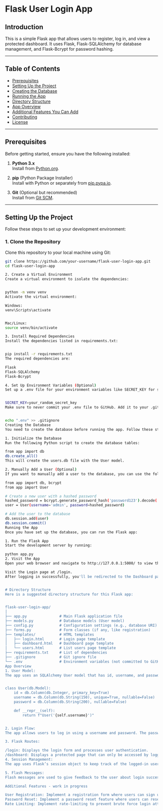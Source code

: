 # Flask User Login App

## **Introduction**

This is a simple Flask app that allows users to register, log in, and view a protected dashboard. It uses Flask, Flask-SQLAlchemy for database management, and Flask-Bcrypt for password hashing.

---

## **Table of Contents**

- [Prerequisites](#prerequisites)
- [Setting Up the Project](#setting-up-the-project)
- [Creating the Database](#creating-the-database)
- [Running the App](#running-the-app)
- [Directory Structure](#directory-structure)
- [App Overview](#app-overview)
- [Additional Features You Can Add](#additional-features-you-can-add)
- [Contributing](#contributing)
- [License](#license)

---

## **Prerequisites**

Before getting started, ensure you have the following installed:

1. **Python 3.x**  
   Install from [Python.org](https://www.python.org/).

2. **pip** (Python Package Installer)  
   Install with Python or separately from [pip.pypa.io](https://pip.pypa.io/en/stable/).

3. **Git** (Optional but recommended)  
   Install from [Git SCM](https://git-scm.com/).

---

## **Setting Up the Project**

Follow these steps to set up your development environment:

### 1. **Clone the Repository**

Clone this repository to your local machine using Git:

```bash
git clone https://github.com/your-username/flask-user-login-app.git
cd flask-user-login-app

2. Create a Virtual Environment
Create a virtual environment to isolate the dependencies:


python -m venv venv
Activate the virtual environment:

Windows:
venv\Scripts\activate


Mac/Linux:
source venv/bin/activate

3. Install Required Dependencies
Install the dependencies listed in requirements.txt:


pip install -r requirements.txt
The required dependencies are:

Flask
Flask-SQLAlchemy
Flask-Bcrypt

4. Set Up Environment Variables (Optional)
Set up a .env file for your environment variables like SECRET_KEY for session handling. Here is an example of a env file:


SECRET_KEY=your_random_secret_key
Make sure to never commit your .env file to GitHub. Add it to your .gitignore:


echo ".env" >> .gitignore
Creating the Database
You need to create the database before running the app. Follow these steps:

1. Initialize the Database
Run the following Python script to create the database tables:

from app import db
db.create_all()
This will create the users.db file with the User model.

2. Manually Add a User (Optional)
If you want to manually add a user to the database, you can use the following code in the Python shell:

from app import db, bcrypt
from app import User

# Create a new user with a hashed password
hashed_password = bcrypt.generate_password_hash('password123').decode('utf-8')
user = User(username='admin', password=hashed_password)

# Add the user to the database
db.session.add(user)
db.session.commit()
Running the App
Once you have set up the database, you can run the Flask app:

1. Run the Flask App
Start the development server by running:

python app.py
2. Visit the App
Open your web browser and navigate to http://127.0.0.1:5000/ to view the app.

Visit the Login page at /login.
After logging in successfully, you'll be redirected to the Dashboard page.


# Directory Structure
Here is a suggested directory structure for this Flask app:


flask-user-login-app/
│
├── app.py               # Main Flask application file
├── models.py            # Database models (User model)
├── config.py            # Configuration settings (e.g., database URI)
├── forms.py             # Form classes (if any, like registration)
├── templates/           # HTML templates
│   ├── login.html       # Login page template
│   ├── dashboard.html   # Dashboard page template
│   └── users.html       # List users page template
├── requirements.txt     # List of dependencies
├── .gitignore           # Git ignore file
└── .env                 # Environment variables (not committed to GitHub)
App Overview
1. User Model:
The app uses an SQLAlchemy User model that has id, username, and password (hashed) fields.


class User(db.Model):
    id = db.Column(db.Integer, primary_key=True)
    username = db.Column(db.String(150), unique=True, nullable=False)
    password = db.Column(db.String(200), nullable=False)

    def __repr__(self):
        return f"User('{self.username}')"


2. Login Flow:
The app allows users to log in using a username and password. The password is securely hashed using Flask-Bcrypt and compared with the stored hash in the database.

3. Flask Routes:

/login: Displays the login form and processes user authentication.
/dashboard: Displays a protected page that can only be accessed by logged-in users.
4. Session Management:
The app uses Flask’s session object to keep track of the logged-in user.

5. Flash Messages:
Flash messages are used to give feedback to the user about login success or failure.

Additional Features - work in progress

User Registration: Implement a registration form where users can sign up by providing their username and password.
Password Reset: Implement a password reset feature where users can reset their forgotten password via email.
Rate Limiting: Implement rate-limiting to prevent brute force login attempts.

